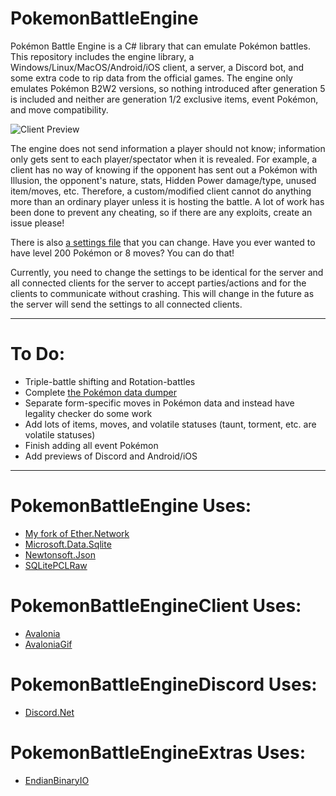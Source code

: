 # PokemonBattleEngine

Pokémon Battle Engine is a C# library that can emulate Pokémon battles.
This repository includes the engine library, a Windows/Linux/MacOS/Android/iOS client, a server, a Discord bot, and some extra code to rip data from the official games.
The engine only emulates Pokémon B2W2 versions, so nothing introduced after generation 5 is included and neither are generation 1/2 exclusive items, event Pokémon, and move compatibility.

![Client Preview](Client_Preview.gif)

The engine does not send information a player should not know; information only gets sent to each player/spectator when it is revealed.
For example, a client has no way of knowing if the opponent has sent out a Pokémon with Illusion, the opponent's nature, stats, Hidden Power damage/type, unused item/moves, etc.
Therefore, a custom/modified client cannot do anything more than an ordinary player unless it is hosting the battle. A lot of work has been done to prevent any cheating, so if there are any exploits, create an issue please!

There is also [a settings file](PokemonBattleEngine/Data/Settings.cs) that you can change. Have you ever wanted to have level 200 Pokémon or 8 moves? You can do that!

Currently, you need to change the settings to be identical for the server and all connected clients for the server to accept parties/actions and for the clients to communicate without crashing.
This will change in the future as the server will send the settings to all connected clients.

----
# To Do:
* Triple-battle shifting and Rotation-battles
* Complete [the Pokémon data dumper](PokemonBattleEngineTesting/PokemonDataDumper.cs)
* Separate form-specific moves in Pokémon data and instead have legality checker do some work
* Add lots of items, moves, and volatile statuses (taunt, torment, etc. are volatile statuses)
* Finish adding all event Pokémon
* Add previews of Discord and Android/iOS

----
# PokemonBattleEngine Uses:
* [My fork of Ether.Network](https://github.com/Kermalis/Ether.Network)
* [Microsoft.Data.Sqlite](https://docs.microsoft.com/en-us/ef/core)
* [Newtonsoft.Json](https://github.com/JamesNK/Newtonsoft.Json)
* [SQLitePCLRaw](https://github.com/ericsink/SQLitePCL.raw)

# PokemonBattleEngineClient Uses:
* [Avalonia](https://github.com/AvaloniaUI/Avalonia)
* [AvaloniaGif](https://github.com/jmacato/AvaloniaGif)

# PokemonBattleEngineDiscord Uses:
* [Discord.Net](https://github.com/RogueException/Discord.Net)

# PokemonBattleEngineExtras Uses:
* [EndianBinaryIO](https://github.com/Kermalis/EndianBinaryIO)
